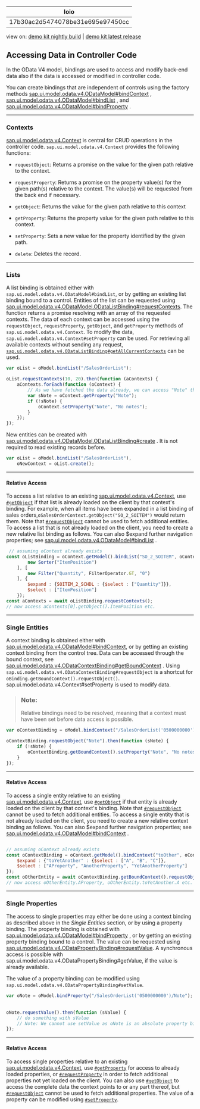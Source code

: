 <!-- loio17b30ac2d5474078be31e695e97450cc -->

| loio |
| -----|
| 17b30ac2d5474078be31e695e97450cc |

<div id="loio">

view on: [demo kit nightly build](https://sdk.openui5.org/nightly/#/topic/17b30ac2d5474078be31e695e97450cc) | [demo kit latest release](https://sdk.openui5.org/topic/17b30ac2d5474078be31e695e97450cc)</div>

## Accessing Data in Controller Code

In the OData V4 model, bindings are used to access and modify back-end data also if the data is accessed or modified in controller code.

You can create bindings that are independent of controls using the factory methods [sap.ui.model.odata.v4.ODataModel\#bindContext](https://sdk.openui5.org/api/sap.ui.model.odata.v4.ODataModel/methods/bindContext) , [sap.ui.model.odata.v4.ODataModel\#bindList](https://sdk.openui5.org/api/sap.ui.model.odata.v4.ODataModel/methods/bindList) , and [sap.ui.model.odata.v4.ODataModel\#bindProperty](https://sdk.openui5.org/api/sap.ui.model.odata.v4.ODataModel/methods/bindProperty) .

***

<a name="loio17b30ac2d5474078be31e695e97450cc__section_acw_zcc_v3b"/>

### Contexts

[sap.ui.model.odata.v4.Context](https://sdk.openui5.org/api/sap.ui.model.odata.v4.Context) is central for CRUD operations in the controller code. `sap.ui.model.odata.v4.Context` provides the following functions:

-   `requestObject`: Returns a promise on the value for the given path relative to the context.

-   `requestProperty`: Returns a promise on the property value\(s\) for the given path\(s\) relative to the context. The value\(s\) will be requested from the back end if necessary.

-   `getObject`: Returns the value for the given path relative to this context

-   `getProperty`: Returns the property value for the given path relative to this context.

-   `setProperty`: Sets a new value for the property identified by the given path.

-   `delete`: Deletes the record.


***

<a name="loio17b30ac2d5474078be31e695e97450cc__section_h4x_1dc_v3b"/>

### Lists

A list binding is obtained either with `sap.ui.model.odata.v4.ODataModel#bindList`, or by getting an existing list binding bound to a control. Entities of the list can be requested using [sap.ui.model.odata.v4.ODataModel.ODataListBinding\#requestContexts](https://sdk.openui5.org/api/sap.ui.model.odata.v4.ODataListBinding/methods/requestContexts). The function returns a promise resolving with an array of the requested contexts. The data of each context can be accessed using the `requestObject`, `requestProperty`, `getObject`, and `getProperty` methods of `sap.ui.model.odata.v4.Context`. To modify the data, `sap.ui.model.odata.v4.Context#setProperty` can be used. For retrieving all available contexts without sending any request, [`sap.ui.model.odata.v4.ODataListBinding#getAllCurrentContexts`](https://sdk.openui5.org/api/sap.ui.model.odata.v4.ODataListBinding%23methods/getAllCurrentContexts) can be used.

```js
var oList = oModel.bindList("/SalesOrderList");

oList.requestContexts(10, 20).then(function (aContexts) {
    aContexts.forEach(function (oContext) {
        // As we have fetched the data already, we can access "Note" through getProperty
        var sNote = oContext.getProperty("Note"); 
        if (!sNote) {
            oContext.setProperty("Note", "No notes");
        }
    });
});
```

New entities can be created with [sap.ui.model.odata.v4.ODataModel.ODataListBinding\#create](https://sdk.openui5.org/api/sap.ui.model.odata.v4.ODataListBinding/methods/create) . It is not required to read existing records before.

```js
var oList = oModel.bindList("/SalesOrderList"),
    oNewContext = oList.create();
```

***

#### Relative Access

To access a list relative to an existing [sap.ui.model.odata.v4.Context](https://sdk.openui5.org/api/sap.ui.model.odata.v4.Context), use [`#getObject`](https://sdk.openui5.org/api/sap.ui.model.odata.v4.Context%23methods/getObject) if that list is already loaded on the client by that context's binding. For example, when all items have been expanded in a list binding of sales orders,`oSalesOrderContext.getObject("SO_2_SOITEM")` would return them. Note that [`#requestObject`](https://sdk.openui5.org/api/sap.ui.model.odata.v4.Context%23methods/requestObject) cannot be used to fetch additional entities. To access a list that is not already loaded on the client, you need to create a new relative list binding as follows. You can also $expand further navigation properties; see [sap.ui.model.odata.v4.ODataModel\#bindList](https://sdk.openui5.org/api/sap.ui.model.odata.v4.ODataModel/methods/bindList) .

```js
 // assuming oContext already exists
const oListBinding = oContext.getModel().bindList("SO_2_SOITEM", oContext, [
        new Sorter("ItemPosition")
    ], [
        new Filter("Quantity", FilterOperator.GT, "0")
    ], {
        $expand : {SOITEM_2_SCHDL : {$select : ["Quantity"]}},
        $select : ["ItemPosition"]
    });
const aContexts = await oListBinding.requestContexts();
// now access aContexts[0].getObject().ItemPosition etc.
```

***

<a name="loio17b30ac2d5474078be31e695e97450cc__section_tvt_bdc_v3b"/>

### Single Entities

A context binding is obtained either with [sap.ui.model.odata.v4.ODataModel\#bindContext](https://sdk.openui5.org/api/sap.ui.model.odata.v4.ODataModel/methods/bindContext), or by getting an existing context binding from the control tree. Data can be accessed through the bound context, see [sap.ui.model.odata.v4.ODataContextBinding\#getBoundContext](https://sdk.openui5.org/api/sap.ui.model.odata.v4.ODataContextBinding/methods/getBoundContext) . Using `sap.ui.model.odata.v4.ODataContextBinding#requestObject` is a shortcut for `oBinding.getBoundContext().requestObject()`. sap.ui.model.odata.v4.Context\#setProperty is used to modify data.

> ### Note:  
> Relative bindings need to be resolved, meaning that a context must have been set before data access is possible.

```js
var oContextBinding = oModel.bindContext("/SalesOrderList('0500000000')");

oContextBinding.requestObject("Note").then(function (sNote) {
    if (!sNote) {
        oContextBinding.getBoundContext().setProperty("Note", "No notes");
    }
});
```

***

#### Relative Access

To access a single entity relative to an existing [sap.ui.model.odata.v4.Context](https://sdk.openui5.org/api/sap.ui.model.odata.v4.Context), use [`#getObject`](https://sdk.openui5.org/api/sap.ui.model.odata.v4.Context%23methods/getObject) if that entity is already loaded on the client by that context's binding. Note that [`#requestObject`](https://sdk.openui5.org/api/sap.ui.model.odata.v4.Context%23methods/requestObject) cannot be used to fetch additional entities. To access a single entity that is not already loaded on the client, you need to create a new relative context binding as follows. You can also $expand further navigation properties; see [sap.ui.model.odata.v4.ODataModel\#bindContext](https://sdk.openui5.org/api/sap.ui.model.odata.v4.ODataModel/methods/bindContext) .

```js

// assuming oContext already exists
const oContextBinding = oContext.getModel().bindContext("toOther", oContext, {
    $expand : {"toYetAnother" : {$select : ["A", "B", "C"]},
    $select : ["AProperty", "AnotherProperty", "YetAnotherProperty"]
});
const oOtherEntity = await oContextBinding.getBoundContext().requestObject();
// now access oOtherEntity.AProperty, oOtherEntity.toYetAnother.A etc.
```

***

<a name="loio17b30ac2d5474078be31e695e97450cc__section_hg5_cdc_v3b"/>

### Single Properties

The access to single properties may either be done using a context binding as described above in the *Single Entities* section, or by using a property binding. The property binding is obtained with [sap.ui.model.odata.v4.ODataModel\#bindProperty](https://sdk.openui5.org/api/sap.ui.model.odata.v4.ODataModel/methods/bindProperty) , or by getting an existing property binding bound to a control. The value can be requested using [sap.ui.model.odata.v4.ODataPropertyBinding\#requestValue](https://sdk.openui5.org/api/sap.ui.model.odata.v4.ODataPropertyBinding/methods/requestValue). A synchronous access is possible with sap.ui.model.odata.v4.ODataPropertyBinding\#getValue, if the value is already available.

The value of a property binding can be modified using `sap.ui.model.odata.v4.ODataPropertyBinding#setValue`.

```js
var oNote = oModel.bindProperty("/SalesOrderList('0500000000')/Note");
 
 
oNote.requestValue().then(function (sValue) {
    // do something with sValue
    // Note: We cannot use setValue as oNote is an absolute property binding
});
```

***

#### Relative Access

To access single properties relative to an existing [sap.ui.model.odata.v4.Context](https://sdk.openui5.org/api/sap.ui.model.odata.v4.Context), use [`#getProperty`](https://sdk.openui5.org/api/sap.ui.model.odata.v4.Context%23methods/getProperty) for access to already loaded properties, or [`#requestProperty`](https://sdk.openui5.org/api/sap.ui.model.odata.v4.Context%23methods/requestProperty) in order to fetch additional properties not yet loaded on the client. You can also use [`#getObject`](https://sdk.openui5.org/api/sap.ui.model.odata.v4.Context%23methods/getObject) to access the complete data the context points to or any part thereof, but [`#requestObject`](https://sdk.openui5.org/api/sap.ui.model.odata.v4.Context%23methods/requestObject) cannot be used to fetch additional properties. The value of a property can be modified using [`#setProperty`](https://sdk.openui5.org/api/sap.ui.model.odata.v4.Context%23methods/setProperty).

